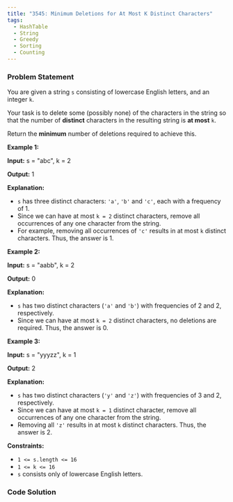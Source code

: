 ```yaml
---
title: "3545: Minimum Deletions for At Most K Distinct Characters"
tags:
  - HashTable
  - String
  - Greedy
  - Sorting
  - Counting
---
```

### Problem Statement

<p>You are given a string <code>s</code> consisting of lowercase English letters, and an integer <code>k</code>.</p>

<p>Your task is to delete some (possibly none) of the characters in the string so that the number of <strong>distinct</strong> characters in the resulting string is <strong>at most</strong> <code>k</code>.</p>

<p>Return the <strong>minimum</strong> number of deletions required to achieve this.</p>


<p><strong class="example">Example 1:</strong></p>

<div class="example-block">
<p><strong>Input:</strong> <span class="example-io">s = &quot;abc&quot;, k = 2</span></p>

<p><strong>Output:</strong> <span class="example-io">1</span></p>

<p><strong>Explanation:</strong></p>

<ul>
	<li><code>s</code> has three distinct characters: <code>&#39;a&#39;</code>, <code>&#39;b&#39;</code> and <code>&#39;c&#39;</code>, each with a frequency of 1.</li>
	<li>Since we can have at most <code>k = 2</code> distinct characters, remove all occurrences of any one character from the string.</li>
	<li>For example, removing all occurrences of <code>&#39;c&#39;</code> results in at most <code>k</code> distinct characters. Thus, the answer is 1.</li>
</ul>
</div>

<p><strong class="example">Example 2:</strong></p>

<div class="example-block">
<p><strong>Input:</strong> <span class="example-io">s = &quot;aabb&quot;, k = 2</span></p>

<p><strong>Output:</strong> <span class="example-io">0</span></p>

<p><strong>Explanation:</strong></p>

<ul>
	<li><code>s</code> has two distinct characters (<code>&#39;a&#39;</code> and <code>&#39;b&#39;</code>) with frequencies of 2 and 2, respectively.</li>
	<li>Since we can have at most <code>k = 2</code> distinct characters, no deletions are required. Thus, the answer is 0.</li>
</ul>
</div>

<p><strong class="example">Example 3:</strong></p>

<div class="example-block">
<p><strong>Input:</strong> <span class="example-io">s = &quot;yyyzz&quot;, k = 1</span></p>

<p><strong>Output:</strong> <span class="example-io">2</span></p>

<p><strong>Explanation:</strong></p>

<ul>
	<li><code>s</code> has two distinct characters (<code>&#39;y&#39;</code> and <code>&#39;z&#39;</code>) with frequencies of 3 and 2, respectively.</li>
	<li>Since we can have at most <code>k = 1</code> distinct character, remove all occurrences of any one character from the string.</li>
	<li>Removing all <code>&#39;z&#39;</code> results in at most <code>k</code> distinct characters. Thus, the answer is 2.</li>
</ul>
</div>


<p><strong>Constraints:</strong></p>

<ul>
	<li><code>1 &lt;= s.length &lt;= 16</code></li>
	<li><code>1 &lt;= k &lt;= 16</code></li>
	<li><code>s</code> consists only of lowercase English letters.</li>
</ul>




### Code Solution

```python

```
